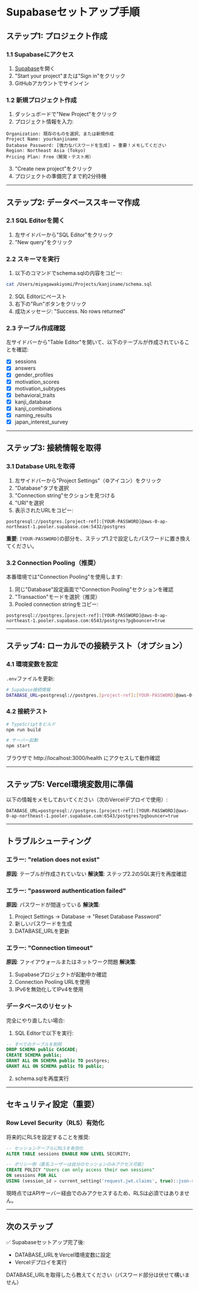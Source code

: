 # Supabaseセットアップ手順

## ステップ1: プロジェクト作成

### 1.1 Supabaseにアクセス

1. [Supabase](https://supabase.com)を開く
2. "Start your project"または"Sign in"をクリック
3. GitHubアカウントでサインイン

### 1.2 新規プロジェクト作成

1. ダッシュボードで"New Project"をクリック
2. プロジェクト情報を入力:

```
Organization: 既存のものを選択、または新規作成
Project Name: yourkanjiname
Database Password: [強力なパスワードを生成] ← 重要！メモしてください
Region: Northeast Asia (Tokyo)
Pricing Plan: Free（開発・テスト用）
```

3. "Create new project"をクリック
4. プロジェクトの準備完了まで約2分待機

---

## ステップ2: データベーススキーマ作成

### 2.1 SQL Editorを開く

1. 左サイドバーから"SQL Editor"をクリック
2. "New query"をクリック

### 2.2 スキーマを実行

1. 以下のコマンドでschema.sqlの内容をコピー:

```bash
cat /Users/miyagawakiyomi/Projects/kanjiname/schema.sql
```

2. SQL Editorにペースト
3. 右下の"Run"ボタンをクリック
4. 成功メッセージ: "Success. No rows returned"

### 2.3 テーブル作成確認

左サイドバーから"Table Editor"を開いて、以下のテーブルが作成されていることを確認:

- [x] sessions
- [x] answers
- [x] gender_profiles
- [x] motivation_scores
- [x] motivation_subtypes
- [x] behavioral_traits
- [x] kanji_database
- [x] kanji_combinations
- [x] naming_results
- [x] japan_interest_survey

---

## ステップ3: 接続情報を取得

### 3.1 Database URLを取得

1. 左サイドバーから"Project Settings"（⚙️アイコン）をクリック
2. "Database"タブを選択
3. "Connection string"セクションを見つける
4. "URI"を選択
5. 表示されたURLをコピー:

```
postgresql://postgres.[project-ref]:[YOUR-PASSWORD]@aws-0-ap-northeast-1.pooler.supabase.com:5432/postgres
```

**重要**: `[YOUR-PASSWORD]`の部分を、ステップ1.2で設定したパスワードに置き換えてください。

### 3.2 Connection Pooling（推奨）

本番環境では"Connection Pooling"を使用します:

1. 同じ"Database"設定画面で"Connection Pooling"セクションを確認
2. "Transaction"モードを選択（推奨）
3. Pooled connection stringをコピー:

```
postgresql://postgres.[project-ref]:[YOUR-PASSWORD]@aws-0-ap-northeast-1.pooler.supabase.com:6543/postgres?pgbouncer=true
```

---

## ステップ4: ローカルでの接続テスト（オプション）

### 4.1 環境変数を設定

`.env`ファイルを更新:

```bash
# Supabase接続情報
DATABASE_URL=postgresql://postgres.[project-ref]:[YOUR-PASSWORD]@aws-0-ap-northeast-1.pooler.supabase.com:6543/postgres?pgbouncer=true
```

### 4.2 接続テスト

```bash
# TypeScriptをビルド
npm run build

# サーバー起動
npm start
```

ブラウザで http://localhost:3000/health にアクセスして動作確認

---

## ステップ5: Vercel環境変数用に準備

以下の情報をメモしておいてください（次のVercelデプロイで使用）:

```
DATABASE_URL=postgresql://postgres.[project-ref]:[YOUR-PASSWORD]@aws-0-ap-northeast-1.pooler.supabase.com:6543/postgres?pgbouncer=true
```

---

## トラブルシューティング

### エラー: "relation does not exist"

**原因**: テーブルが作成されていない
**解決策**: ステップ2.2のSQL実行を再度確認

### エラー: "password authentication failed"

**原因**: パスワードが間違っている
**解決策**:
1. Project Settings → Database → "Reset Database Password"
2. 新しいパスワードを生成
3. DATABASE_URLを更新

### エラー: "Connection timeout"

**原因**: ファイアウォールまたはネットワーク問題
**解決策**:
1. Supabaseプロジェクトが起動中か確認
2. Connection Pooling URLを使用
3. IPv6を無効化してIPv4を使用

### データベースのリセット

完全にやり直したい場合:

1. SQL Editorで以下を実行:

```sql
-- すべてのテーブルを削除
DROP SCHEMA public CASCADE;
CREATE SCHEMA public;
GRANT ALL ON SCHEMA public TO postgres;
GRANT ALL ON SCHEMA public TO public;
```

2. schema.sqlを再度実行

---

## セキュリティ設定（重要）

### Row Level Security（RLS）有効化

将来的にRLSを設定することを推奨:

```sql
-- セッションテーブルにRLSを有効化
ALTER TABLE sessions ENABLE ROW LEVEL SECURITY;

-- ポリシー例（匿名ユーザーは自分のセッションのみアクセス可能）
CREATE POLICY "Users can only access their own sessions"
ON sessions FOR ALL
USING (session_id = current_setting('request.jwt.claims', true)::json->>'session_id');
```

現時点ではAPIサーバー経由でのみアクセスするため、RLSは必須ではありません。

---

## 次のステップ

✅ Supabaseセットアップ完了後:
- DATABASE_URLをVercel環境変数に設定
- Vercelデプロイを実行

DATABASE_URLを取得したら教えてください（パスワード部分は伏せて構いません）